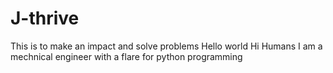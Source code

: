 # J-thrive
This is to make an impact and solve problems
Hello world
Hi Humans
I am a mechnical engineer with a flare for python programming

